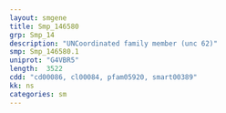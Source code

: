 ```yaml
---
layout: smgene
title: Smp_146580
grp: Smp_14
description: "UNCoordinated family member (unc 62)"
smp: Smp_146580.1
uniprot: "G4VBR5"
length:  3522
cdd: "cd00086, cl00084, pfam05920, smart00389"
kk: ns
categories: sm
---
```

